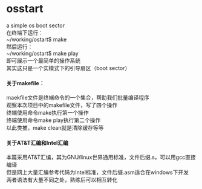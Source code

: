 # osstart
a simple os boot sector<br>
在终端下运行：<br>
~/working/ostart$ make<br>
然后运行：<br>
~/working/ostart$ make play<br>
即可展示一个最简单的操作系统<br>
其实这只是一个实模式下的引导扇区（boot sector）<br>

#### 关于makefile：
maekfile文件是终端命令的一个集合，帮助我们批量编译程序<br>
观察本次项目中的makefile文件，写了四个操作<br>
终端使用命令make执行第一个操作<br>
终端使用命令make play执行第二个操作<br>
以此类推，make clean就是清除缓存等等<br>

#### 关于AT&T汇编和Intel汇编
本篇采用AT&T汇编，其为GNU/linux世界通用标准，文件后缀.s，可以用gcc直接编译<br>
但是网上大量汇编参考代码为Intel标准，文件后缀.asm适合在windows下开发<br>
两者语法有大量不同之处，熟练后可以相互转化<br>
